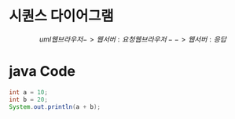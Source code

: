 # 시퀀스 다이어그램
$$uml
웹 브라우저 -> 웹 서버: 요청
웹 브라우저 --> 웹 서버: 응답
$$

# java Code
```java
int a = 10;
int b = 20;
System.out.println(a + b);
```
